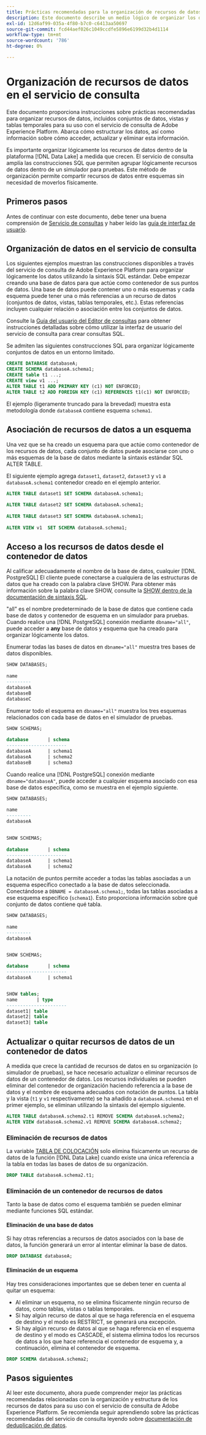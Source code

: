 ```yaml
---
title: Prácticas recomendadas para la organización de recursos de datos en el servicio de consulta
description: Este documento describe un medio lógico de organizar los datos para facilitar su uso con el servicio de consulta.
exl-id: 12d6af99-035a-4f80-b7c0-c6413aa50697
source-git-commit: fcd44aef026c1049ccdfe5896e6199d32b4d1114
workflow-type: tm+mt
source-wordcount: '786'
ht-degree: 0%

---
```


# Organización de recursos de datos en el servicio de consulta

Este documento proporciona instrucciones sobre prácticas recomendadas para organizar recursos de datos, incluidos conjuntos de datos, vistas y tablas temporales para su uso con el servicio de consulta de Adobe Experience Platform. Abarca cómo estructurar los datos, así como información sobre cómo acceder, actualizar y eliminar esta información.

Es importante organizar lógicamente los recursos de datos dentro de la plataforma [!DNL Data Lake] a medida que crecen. El servicio de consulta amplía las construcciones SQL que permiten agrupar lógicamente recursos de datos dentro de un simulador para pruebas. Este método de organización permite compartir recursos de datos entre esquemas sin necesidad de moverlos físicamente.

## Primeros pasos

Antes de continuar con este documento, debe tener una buena comprensión de [Servicio de consultas](../home.md) y haber leído las [guía de interfaz de usuario](../ui/user-guide.md).

## Organización de datos en el servicio de consulta

Los siguientes ejemplos muestran las construcciones disponibles a través del servicio de consulta de Adobe Experience Platform para organizar lógicamente los datos utilizando la sintaxis SQL estándar. Debe empezar creando una base de datos para que actúe como contenedor de sus puntos de datos. Una base de datos puede contener uno o más esquemas y cada esquema puede tener una o más referencias a un recurso de datos (conjuntos de datos, vistas, tablas temporales, etc.). Estas referencias incluyen cualquier relación o asociación entre los conjuntos de datos.

Consulte la [Guía del usuario del Editor de consultas](../ui/user-guide.md) para obtener instrucciones detalladas sobre cómo utilizar la interfaz de usuario del servicio de consulta para crear consultas SQL.

Se admiten las siguientes construcciones SQL para organizar lógicamente conjuntos de datos en un entorno limitado.

```SQL
CREATE DATABASE databaseA;
CREATE SCHEMA databaseA.schema1;
CREATE table t1 ...;
CREATE view v1 ...;
ALTER TABLE t1 ADD PRIMARY KEY (c1) NOT ENFORCED;
ALTER TABLE t2 ADD FOREIGN KEY (c1) REFERENCES t1(c1) NOT ENFORCED;
```

El ejemplo (ligeramente truncado para la brevedad) muestra esta metodología donde `databaseA` contiene esquema `schema1`.

## Asociación de recursos de datos a un esquema

Una vez que se ha creado un esquema para que actúe como contenedor de los recursos de datos, cada conjunto de datos puede asociarse con uno o más esquemas de la base de datos mediante la sintaxis estándar SQL ALTER TABLE.

El siguiente ejemplo agrega `dataset1`, `dataset2`, `dataset3` y `v1` a `databaseA.schema1` contenedor creado en el ejemplo anterior.

```SQL
ALTER TABLE dataset1 SET SCHEMA databaseA.schema1;
 
ALTER TABLE dataset2 SET SCHEMA databaseA.schema1;
 
ALTER TABLE dataset3 SET SCHEMA databaseA.schema1;
 
ALTER VIEW v1  SET SCHEMA databaseA.schema1;
```

## Acceso a los recursos de datos desde el contenedor de datos

Al calificar adecuadamente el nombre de la base de datos, cualquier [!DNL PostgreSQL] El cliente puede conectarse a cualquiera de las estructuras de datos que ha creado con la palabra clave SHOW. Para obtener más información sobre la palabra clave SHOW, consulte la [SHOW dentro de la documentación de sintaxis SQL](../sql/syntax.md#show).

&quot;all&quot; es el nombre predeterminado de la base de datos que contiene cada base de datos y contenedor de esquema en un simulador para pruebas. Cuando realice una [!DNL PostgreSQL] conexión mediante `dbname="all"`, puede acceder a **any** base de datos y esquema que ha creado para organizar lógicamente los datos.

Enumerar todas las bases de datos en `dbname="all"` muestra tres bases de datos disponibles.

```sql
SHOW DATABASES;
  
name     
---------
databaseA
databaseB
databaseC
```

Enumerar todo el esquema en `dbname="all"` muestra los tres esquemas relacionados con cada base de datos en el simulador de pruebas.

```SQL
SHOW SCHEMAS;
  
database       | schema
----------------------
databaseA      | schema1
databaseA      | schema2
databaseB      | schema3
```

Cuando realice una [!DNL PostgreSQL] conexión mediante `dbname="databaseA"`, puede acceder a cualquier esquema asociado con esa base de datos específica, como se muestra en el ejemplo siguiente.

```sql
SHOW DATABASES;
  
name     
---------
databaseA
 

SHOW SCHEMAS;
  
database       | schema
----------------------
databaseA      | schema1
databaseA      | schema2
```

La notación de puntos permite acceder a todas las tablas asociadas a un esquema específico conectado a la base de datos seleccionada. Conectándose a `DBNAME = databaseA.schema1;`, todas las tablas asociadas a ese esquema específico (`schema1`). Esto proporciona información sobre qué conjunto de datos contiene qué tabla.

```sql
SHOW DATABASES;
  
name     
---------
databaseA


SHOW SCHEMAS;
  
database       | schema
----------------------
databaseA      | schema1


SHOW tables;
name       | type
----------------------
dataset1| table
dataset2| table
dataset3| table
```

## Actualizar o quitar recursos de datos de un contenedor de datos

A medida que crece la cantidad de recursos de datos en su organización (o simulador de pruebas), se hace necesario actualizar o eliminar recursos de datos de un contenedor de datos. Los recursos individuales se pueden eliminar del contenedor de organización haciendo referencia a la base de datos y el nombre de esquema adecuados con notación de puntos. La tabla y la vista (`t1` y `v1` respectivamente) se ha añadido a `databaseA.schema1` en el primer ejemplo, se eliminan utilizando la sintaxis del ejemplo siguiente.

```sql
ALTER TABLE databaseA.schema2.t1 REMOVE SCHEMA databaseA.schema2;
ALTER VIEW databaseA.schema2.v1 REMOVE SCHEMA databaseA.schema2;
```

### Eliminación de recursos de datos

La variable [TABLA DE COLOCACIÓN](../sql/syntax.md#drop-table) solo elimina físicamente un recurso de datos de la función [!DNL Data Lake] cuando existe una única referencia a la tabla en todas las bases de datos de su organización.

```sql
DROP TABLE databaseA.schema2.t1;
```

### Eliminación de un contenedor de recursos de datos

Tanto la base de datos como el esquema también se pueden eliminar mediante funciones SQL estándar.

#### Eliminación de una base de datos

Si hay otras referencias a recursos de datos asociados con la base de datos, la función generará un error al intentar eliminar la base de datos.

```sql
DROP DATABASE databaseA;
```

#### Eliminación de un esquema

Hay tres consideraciones importantes que se deben tener en cuenta al quitar un esquema:

- Al eliminar un esquema, no se elimina físicamente ningún recurso de datos, como tablas, vistas o tablas temporales.
- Si hay algún recurso de datos al que se haga referencia en el esquema de destino y el modo es RESTRICT, se generará una excepción.
- Si hay algún recurso de datos al que se haga referencia en el esquema de destino y el modo es CASCADE, el sistema elimina todos los recursos de datos a los que hace referencia el contenedor de esquema y, a continuación, elimina el contenedor de esquema.

```sql
DROP SCHEMA databaseA.schema2;
```

## Pasos siguientes

Al leer este documento, ahora puede comprender mejor las prácticas recomendadas relacionadas con la organización y estructura de los recursos de datos para su uso con el servicio de consulta de Adobe Experience Platform. Se recomienda seguir aprendiendo sobre las prácticas recomendadas del servicio de consulta leyendo sobre [documentación de deduplicación de datos](../essential-concepts/deduplication.md).
